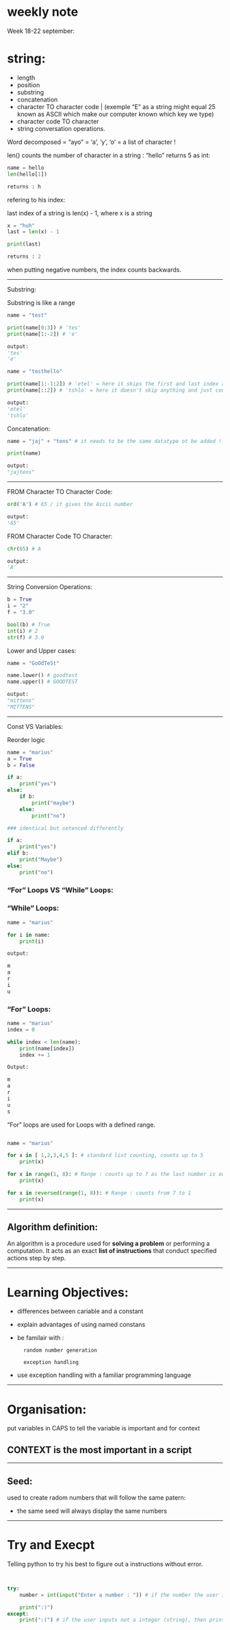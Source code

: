 # weekly note

Week 18-22 september:

# string:

- length
- position
- substring
- concatenation
- character TO character code | (exemple “E” as a string might equal 25 known as ASCII which make our computer known which key we type)
- character code TO character
- string conversation operations.

Word decomposed = “ayo” = ‘a’, ‘y’, ‘o’ = a list of character !

len() counts the number of character in a string : “hello” returns 5 as int:

```python
name = hello
len(hello[1])

returns : h
```

refering to his index: 

last index of a string is len(x) - 1, where x is a string

```python
x = "huh"
last = len(x) - 1

print(last)

returns : 2
```

when putting negative numbers, the index counts backwards.

---

Substring:

Substring is like a range 

```python
name = "test"

print(name[0:3]) # 'tes'
print(name[1:-2]) # 'e'

output:
'tes'
'e'
```

```python
name = "testhello"

print(name[1:-1:2]) # 'etel' = here it skips the first and last index and counts every 2 leters
print(name[::2]) # 'tshlo' = here it doesn't skip anything and just counts every 2 steps

output:
'etel'
'tshlo'
```

Concatenation:

```python
name = "jaj" + "tens" # it needs to be the same datatype ot be added !!

print(name)

output:
"jajtens"
```

---

FROM Character TO Character Code:

```python
ord('A') # 65 / it gives the Ascii number

output:
'65'
```

FROM Character Code TO Character:

```python
chr(65) # A

output:
'A'
```

---

String Conversion Operations:

```python
b = True
i = "2"
f = "3.0"

bool(b) # True
int(i) # 2
str(f) # 3.0
```

Lower and Upper cases:

```python
name = "GoOdTeSt"

name.lower() # goodtest
name.upper() # GOODTEST

output:
"mittens"
"MITTENS"
```

--- 

Const VS Variables:

Reorder logic

```python
name = "marius"
a = True
b = False

if a:
    print("yes")
else:
    if b:
        print("maybe")
    else:
        print("no")

### identical but setenced differently

if a:
    print("yes")
elif b:
    print("Maybe")
else:
    print("no")
```

### “For” Loops VS “While” Loops:

### “While” Loops:

```python
name = "marius"

for i in name:
    print(i)

output:

m
a
r
i
u

```

### “For” Loops:

```python
name = "marius"
index = 0 

while index < len(name):
    print(name[index])
    index += 1

Output:

m
a
r
i
u
s

```

“For” loops are used for Loops with a defined range.

```python

name = "marius"

for x in [ 1,2,3,4,5 ]: # standard list counting, counts up to 5
    print(x)

for x in range(1, 8): # Range : counts up to 7 as the last number is out of the list
    print(x)

for x in reversed(range(1, 8)): # Range : counts from 7 to 1
    print(x)

```

---

## __Algorithm definition:__

An algorithm is a procedure used for __**solving a problem**__ or performing a computation.
It acts as an exact __**list of instructions**__ that conduct specified actions step by step.

---

# Learning Objectives:

- differences between cariable and a constant
- explain advantages of using named constans
- be familair with : 

        random number generation

        exception handling

- use exception handling with a familiar programming language

---

# Organisation:

put variables in CAPS to tell the variable is important and for context

## CONTEXT is the most important in a script

---

## Seed:

used to create radom numbers that will follow the same patern:

- the same seed will always display the same numbers

---

# Try and Execpt

Telling python to try his best to figure out a instructions without error.

```python


try:
    number = int(input("Enter a number : ")) # if the number the user input is a int then print :)

    print(":)")
except:
    print(":(") # if the user inputs not a integer (string), then print :( 


```